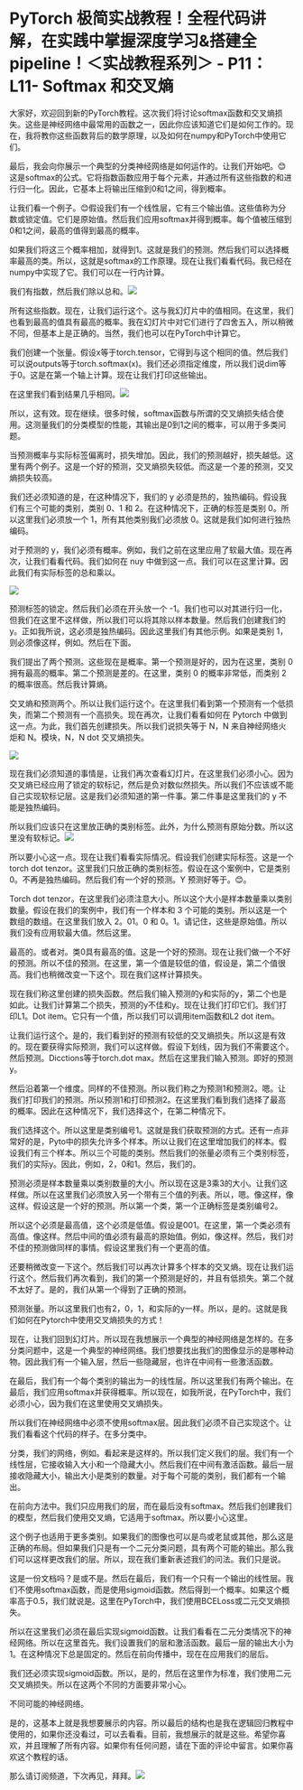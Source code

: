 # PyTorch 极简实战教程！全程代码讲解，在实践中掌握深度学习&搭建全pipeline！＜实战教程系列＞ - P11：L11- Softmax 和交叉熵 

大家好，欢迎回到新的PyTorch教程。这次我们将讨论softmax函数和交叉熵损失。这些是神经网络中最常用的函数之一，因此你应该知道它们是如何工作的。现在，我将教你这些函数背后的数学原理，以及如何在numpy和PyTorch中使用它们。

最后，我会向你展示一个典型的分类神经网络是如何运作的。让我们开始吧。😊这是softmax的公式。它将指数函数应用于每个元素，并通过所有这些指数的和进行归一化。因此，它基本上将输出压缩到0和1之间，得到概率。

让我们看一个例子。😊假设我们有一个线性层，它有三个输出值。这些值称为分数或锁定值。它们是原始值。然后我们应用softmax并得到概率。每个值被压缩到0和1之间，最高的值得到最高的概率。

如果我们将这三个概率相加，就得到1。这就是我们的预测。然后我们可以选择概率最高的类。所以，这就是softmax的工作原理。现在让我们看看代码。我已经在numpy中实现了它。我们可以在一行内计算。

我们有指数，然后我们除以总和。![](img/e7ecf0933f8ff6fd629229f5815a80cb_1.png)

所有这些指数。现在，让我们运行这个。这与我幻灯片中的值相同。在这里，我们也看到最高的值具有最高的概率。我在幻灯片中对它们进行了四舍五入，所以稍微不同，但基本上是正确的。当然，我们也可以在PyTorch中计算它。

我们创建一个张量。假设x等于torch.tensor，它得到与这个相同的值。然后我们可以说outputs等于torch.softmax(x)。我们还必须指定维度，所以我们说dim等于0。这是在第一个轴上计算。现在让我们打印这些输出。

在这里我们看到结果几乎相同。![](img/e7ecf0933f8ff6fd629229f5815a80cb_3.png)

所以，这有效。现在继续。很多时候，softmax函数与所谓的交叉熵损失结合使用。这测量我们的分类模型的性能，其输出是0到1之间的概率，可以用于多类问题。

当预测概率与实际标签偏离时，损失增加。因此，我们的预测越好，损失越低。这里有两个例子。这是一个好的预测，交叉熵损失较低。而这是一个差的预测，交叉熵损失较高。

我们还必须知道的是，在这种情况下，我们的 y 必须是热的，独热编码。假设我们有三个可能的类别，类别 0、1 和 2。在这种情况下，正确的标签是类别 0。所以这里我们必须放一个 1，所有其他类别我们必须放 0。这就是我们如何进行独热编码。

对于预测的 y，我们必须有概率。例如，我们之前在这里应用了软最大值。现在再次，让我们看看代码。我们如何在 nuy 中做到这一点。我们可以在这里计算。因此我们有实际标签的总和乘以。

![](img/e7ecf0933f8ff6fd629229f5815a80cb_5.png)

预测标签的锁定。然后我们必须在开头放一个 -1。我们也可以对其进行归一化，但我们在这里不这样做，所以我们可以将其除以样本数量。然后我们创建我们的 y。正如我所说，这必须是独热编码。因此这里我们有其他示例。如果是类别 1，则必须像这样，例如。然后在下面。

我们提出了两个预测。这些现在是概率。第一个预测是好的，因为在这里，类别 0 拥有最高的概率。第二个预测是差的。在这里，类别 0 的概率非常低，而类别 2 的概率很高。然后我计算熵。

交叉熵和预测两个。所以让我们运行这个。在这里我们看到第一个预测有一个低损失，而第二个预测有一个高损失。现在再次，让我们看看如何在 Pytorch 中做到这一点。为此，我们首先创建损失。所以我们说损失等于 N，N 来自神经网络火炬和 N。模块，N，N dot 交叉熵损失。

![](img/e7ecf0933f8ff6fd629229f5815a80cb_7.png)

现在我们必须知道的事情是，让我们再次查看幻灯片。在这里我们必须小心。因为交叉熵已经应用了锁定的软标记，然后是负对数似然损失。所以我们不应该或不能自己实现软标记层。这是我们必须知道的第一件事。第二件事是这里我们的 y 不能是独热编码。

所以我们应该只在这里放正确的类别标签。此外，为什么预测有原始分数。所以这里没有软标记。![](img/e7ecf0933f8ff6fd629229f5815a80cb_9.png)

所以要小心这一点。现在让我们看看实际情况。假设我们创建实际标签。这是一个 torch dot tenzor。这里我们只放正确的类别标签。假设在这个案例中，它是类别 0。不再是独热编码。然后我们有一个好的预测。Y 预测好等于。😊。

Torch dot tenzor。在这里我们必须注意大小。所以这个大小是样本数量乘以类别数量。假设在我们的案例中，我们有一个样本和 3 个可能的类别。所以这是一个数组的数组。在这里我们放入 2。01。0 和 0。1。请记住，这些是原始值。所以我们没有应用软最大值。然后这里。

最高的。或者对。类0具有最高的值。这是一个好的预测。现在让我们做一个不好的预测。所以不佳的预测。在这里，第一个值是较低的值，假设是，第二个值很高。我们也稍微改变一下这个。现在我们这样计算损失。

现在我们称这里创建的损失函数。然后我们输入预测的y和实际的y，第二个也是如此。让我们计算第二个损失，预测的y不佳和y。现在让我们打印它们。我们打印L1。Dot item。它只有一个值，所以我们可以调用item函数和L2 dot item。

让我们运行这个。是的，我们看到好的预测有较低的交叉熵损失。所以这是有效的。现在要获得实际预测，我们可以这样做。假设下划线，因为我们不需要这个。然后预测。Dicctions等于torch.dot max。然后在这里我们输入预测。即好的预测y。

然后沿着第一个维度。同样的不佳预测。所以我们称之为预测1和预测2。嗯。让我们打印我们的预测。所以预测1和打印预测2。在这里我们看到我们选择了最高的概率。因此在这种情况下，我们选择这个，在第二种情况下。

我们选择这个。所以这里是类别编号1。这就是我们获取预测的方式。还有一点非常好的是，Pyto中的损失允许多个样本。所以让我们在这里增加我们的样本。假设我们有三个样本。所以三个可能的类别。然后我们的张量必须有三个类别标签，我们的实际y。因此，例如，2，0和1。然后，我们的。

预测必须是样本数量乘以类别数量的大小。所以现在这是3乘3的大小。让我们这样做。所以在这里我们必须放入另一个带有三个值的列表。所以，嗯。像这样，像这样。假设这是一个好的预测。所以第一个类，第一个正确标签是类别编号2。

所以这个必须是最高值，这个必须是低值。假设是001。在这里，第一个类必须有高值。像这样。然后中间的值必须有最高的原始值。例如，像这样。然后，我们对不佳的预测做同样的事情。假设这里我们有一个更高的值。

还要稍微改变一下这个。然后我们可以再次计算多个样本的交叉熵。现在让我们运行这个。然后我们再次看到，我们的第一个预测是好的，并且有低损失。第二个就不太好了。是的，我们从第一个得到了正确的预测。

预测张量。所以这里我们也有2，0，1，和实际的y一样。所以，是的。这就是我们如何在Pytorch中使用交叉熵损失的方式！[](img/e7ecf0933f8ff6fd629229f5815a80cb_11.png)

现在，让我们回到幻灯片。所以现在我想展示一个典型的神经网络是怎样的。在多分类问题中，这是一个典型的神经网络。我们想要找出我们的图像显示的是哪种动物。因此我们有一个输入层，然后一些隐藏层，也许在中间有一些激活函数。

在最后，我们有一个每个类别的输出为一的线性层。所以这里我们有两个输出。在最后，我们应用softmax并获得概率。所以现在，如我所说，在PyTorch中，我们必须小心，因为我们在这里使用交叉熵损失。

所以我们在神经网络中必须不使用softmax层。因此我们必须不自己实现这个。让我们看看这个代码的样子。在多分类中。

分类，我们的网络，例如。看起来是这样的。所以我们定义我们的层。我们有一个线性层，它接收输入大小和一个隐藏大小。然后我们在中间有激活函数。最后一层接收隐藏大小，输出大小是类别的数量。对于每个可能的类别，我们都有一个输出。

在前向方法中。我们只应用我们的层，而在最后没有softmax。然后我们创建我们的模型，然后我们使用交叉熵，它适用于softmax。所以要小心这里。

这个例子也适用于更多类别。如果我们的图像也可以是鸟或老鼠或其他，那么这是正确的布局。但如果我们只是有一个二元分类问题，具有两个可能的输出。那么我们可以这样更改我们的层。所以，现在我们重新表述我们的问法。我们只是说。

这是一份文档吗？是或不是。然后在最后，我们有一个只有一个输出的线性层。我们不使用softmax函数，而是使用sigmoid函数。然后得到一个概率。如果这个概率高于0.5，我们就说是。这里在PyTorch中，我们使用BCELoss或二元交叉熵损失。

所以在这里我们必须在最后实现sigmoid函数。让我们看看在二元分类情况下的神经网络。所以在这里首先。我们设置我们的层和激活函数。最后一层的输出大小为1。在这种情况下总是固定的。然后在前向传播中，现在在应用我们的层后。

我们还必须实现sigmoid函数。所以，是的，然后在这里作为标准，我们使用二元交叉熵损失。所以在这两个不同的方面要非常小心。

不同可能的神经网络。

是的，这基本上就是我想要展示的内容。所以最后的结构也是我在逻辑回归教程中使用的，如果你还没看过，可以去看看。目前，我想展示的就是这些。希望你喜欢，并且理解了所有内容。如果你有任何问题，请在下面的评论中留言。如果你喜欢这个教程的话。

那么请订阅频道，下次再见，拜拜。![](img/e7ecf0933f8ff6fd629229f5815a80cb_21.png)
